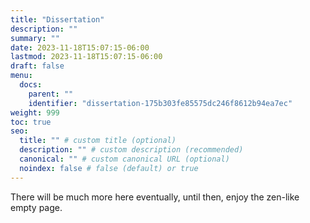 ```yaml
---
title: "Dissertation"
description: ""
summary: ""
date: 2023-11-18T15:07:15-06:00
lastmod: 2023-11-18T15:07:15-06:00
draft: false
menu:
  docs:
    parent: ""
    identifier: "dissertation-175b303fe85575dc246f8612b94ea7ec"
weight: 999
toc: true
seo:
  title: "" # custom title (optional)
  description: "" # custom description (recommended)
  canonical: "" # custom canonical URL (optional)
  noindex: false # false (default) or true
---
```


There will be much more here eventually, until then, enjoy the zen-like empty page.